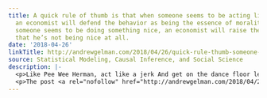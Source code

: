 ```yaml
---
title: A quick rule of thumb is that when someone seems to be acting like a jerk,
  an economist will defend the behavior as being the essence of morality, but when
  someone seems to be doing something nice, an economist will raise the bar and argue
  that he’s not being nice at all.
date: '2018-04-26'
linkTitle: http://andrewgelman.com/2018/04/26/quick-rule-thumb-someone-seems-acting-like-jerk-economist-will-defend-behavior-essence-morality-someone-seems-something-nice/
source: Statistical Modeling, Causal Inference, and Social Science
description: |-
  <p>Like Pee Wee Herman, act like a jerk And get on the dance floor let your body work I wanted to follow up on a remark from a few years ago about the two modes of pop-economics reasoning: You take some fact (or stylized fact) about the world, and then you either (1) use people-are-rational-and-who-are-we-to-judge-others [&#8230;]</p>
  <p>The post <a rel="nofollow" href="http://andrewgelman.com/2018/04/26/quick-rule-thumb-someone-seems-acting-like-jerk-economist-will-defend-behavior-essence-moral
---
```

